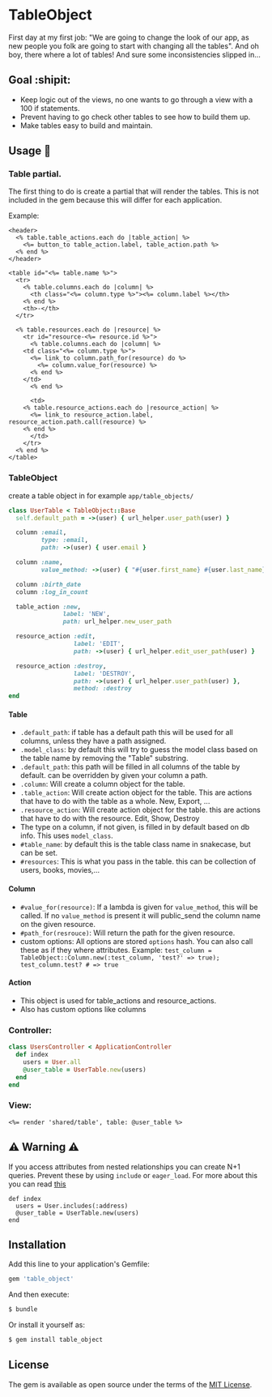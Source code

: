 # TableObject
First day at my first job: "We are going to change the look of our app, as new people you folk are going to start with changing all the tables". And oh boy, there where a lot of tables! And sure some inconsistencies slipped in...

## Goal :shipit:
* Keep logic out of the views, no one wants to go through a view with a 100 if statements.
* Prevent having to go check other tables to see how to build them up.
* Make tables easy to build and maintain.

## Usage :hammer:

### Table partial.
The first thing to do is create a partial that will render the tables. This is not included in the gem because this will differ for each application.

Example:
```erb
<header>
  <% table.table_actions.each do |table_action| %>
    <%= button_to table_action.label, table_action.path %>
  <% end %>
</header>

<table id="<%= table.name %>">
  <tr>
    <% table.columns.each do |column| %>
      <th class="<%= column.type %>"><%= column.label %></th>
    <% end %>
    <th>-</th>
  </tr>

  <% table.resources.each do |resource| %>
    <tr id="resource-<%= resource.id %>">
      <% table.columns.each do |column| %>
	<td class="<%= column.type %>">
	  <%= link_to column.path_for(resource) do %>
	    <%= column.value_for(resource) %>
	  <% end %>
	</td>
      <% end %>

      <td>
	<% table.resource_actions.each do |resource_action| %>
	  <%= link_to resource_action.label, resource_action.path.call(resource) %>
	<% end %>
      </td>
    </tr>
  <% end %>
</table>
```
### TableObject
create a table object in for example `app/table_objects/`
```ruby
class UserTable < TableObject::Base
  self.default_path = ->(user) { url_helper.user_path(user) }

  column :email,
         type: :email,
         path: ->(user) { user.email }

  column :name,
         value_method: ->(user) { "#{user.first_name} #{user.last_name}" }

  column :birth_date
  column :log_in_count

  table_action :new,
               label: 'NEW',
               path: url_helper.new_user_path

  resource_action :edit,
                  label: 'EDIT',
                  path: ->(user) { url_helper.edit_user_path(user) }

  resource_action :destroy,
                  label: 'DESTROY',
                  path: ->(user) { url_helper.user_path(user) },
                  method: :destroy
end
```
#### Table
* `.default_path`: if table has a default path this will be used for all columns, unless they have a path assigned.
* `.model_class`: by default this will try to guess the model class based on the table name by removing the "Table" substring.
* `.default_path`: this path will be filled in all columns of the table by default. can be overridden by given your column a path.
* `.column`: Will create a column object for the table.
* `.table_action`: Will create action object for the table. This are actions that have to do with the table as a whole. New, Export, ...
* `.resource_action`: Will create action object for the table. this are actions that have to do with the resource. Edit, Show, Destroy
* The type on a column, if not given, is filled in by default based on db info. This uses `model_class`.
* `#table_name`: by default this is the table class name in snakecase, but can be set.
* `#resources`: This is what you pass in the table. this can be collection of users, books, movies,...

#### Column
* `#value_for(resource)`: If a lambda is given for `value_method`, this will be called. If no `value_method` is present it will public_send the column name on the given resource.
* `#path_for(resrouce)`: Will return the path for the given resource.
* custom options: All options are stored `options` hash. You can also call these as if they where attributes. Example: ```
test_column = TableObject::Column.new(:test_column, 'test?' => true);
test_column.test? # => true ```
#### Action
* This object is used for table_actions and resource_actions.
* Also has custom options like columns

### Controller:
```ruby
class UsersController < ApplicationController
  def index
    users = User.all
    @user_table = UserTable.new(users)
  end
end
```
### View:
```erb
<%= render 'shared/table', table: @user_table %>
```
## :warning: Warning :warning:
If you access attributes from nested relationships you can create N+1 queries. Prevent these by using `include` or `eager_load`.
For more about this you can read [this](http://blog.scoutapp.com/articles/2017/01/24/activerecord-includes-vs-joins-vs-preload-vs-eager_load-when-and-where)
```
def index
  users = User.includes(:address)
  @user_table = UserTable.new(users)
end
```

## Installation
Add this line to your application's Gemfile:

```ruby
gem 'table_object'
```

And then execute:
```bash
$ bundle
```

Or install it yourself as:
```bash
$ gem install table_object
```

## License
The gem is available as open source under the terms of the [MIT License](https://opensource.org/licenses/MIT).
